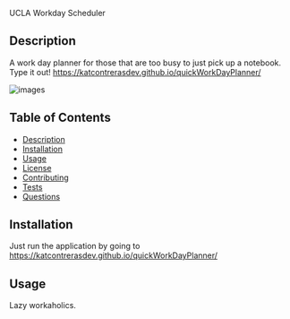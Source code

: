 
UCLA Workday Scheduler

## Description
A work day planner for those that are too busy to just pick up a notebook. Type it out! https://katcontrerasdev.github.io/quickWorkDayPlanner/

![images](screenshot.png)
## Table of Contents
- [Description](#description)
- [Installation](#installation)
- [Usage](#usage)
- [License](#license)
- [Contributing](#contributing)
- [Tests](#tests)
- [Questions](#questions)
## Installation
Just run the application by going to https://katcontrerasdev.github.io/quickWorkDayPlanner/
## Usage
Lazy workaholics.
